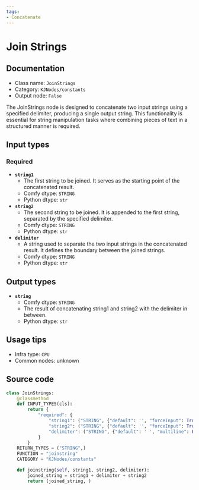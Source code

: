 ```yaml
---
tags:
- Concatenate
---
```


# Join Strings
## Documentation
- Class name: `JoinStrings`
- Category: `KJNodes/constants`
- Output node: `False`

The JoinStrings node is designed to concatenate two input strings using a specified delimiter, producing a single output string. This functionality is essential for string manipulation tasks where combining pieces of text in a structured manner is required.
## Input types
### Required
- **`string1`**
    - The first string to be joined. It serves as the starting point of the concatenated result.
    - Comfy dtype: `STRING`
    - Python dtype: `str`
- **`string2`**
    - The second string to be joined. It is appended to the first string, separated by the specified delimiter.
    - Comfy dtype: `STRING`
    - Python dtype: `str`
- **`delimiter`**
    - A string used to separate the two input strings in the concatenated result. It defines the boundary between the joined strings.
    - Comfy dtype: `STRING`
    - Python dtype: `str`
## Output types
- **`string`**
    - Comfy dtype: `STRING`
    - The result of concatenating string1 and string2 with the delimiter in between.
    - Python dtype: `str`
## Usage tips
- Infra type: `CPU`
- Common nodes: unknown


## Source code
```python
class JoinStrings:
    @classmethod
    def INPUT_TYPES(cls):
        return {
            "required": {
                "string1": ("STRING", {"default": '', "forceInput": True}),
                "string2": ("STRING", {"default": '', "forceInput": True}),
                "delimiter": ("STRING", {"default": ' ', "multiline": False}),
            }
        }
    RETURN_TYPES = ("STRING",)
    FUNCTION = "joinstring"
    CATEGORY = "KJNodes/constants"

    def joinstring(self, string1, string2, delimiter):
        joined_string = string1 + delimiter + string2
        return (joined_string, )

```
